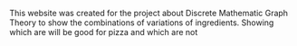 This website was created for the project about Discrete Mathematic Graph Theory to show the сombinations of variations of ingredients. Showing which are will be good for pizza and which are not

